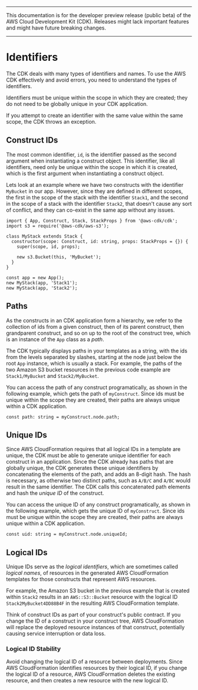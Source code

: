 --------

This documentation is for the developer preview release \(public beta\) of the AWS Cloud Development Kit \(CDK\)\. Releases might lack important features and might have future breaking changes\.

--------

# Identifiers<a name="identifiers"></a>

The CDK deals with many types of identifiers and names\. To use the AWS CDK effectively and avoid errors, you need to understand the types of identifiers\.

Identifiers must be unique within the scope in which they are created; they do not need to be globally unique in your CDK application\.

If you attempt to create an identifier with the same value within the same scope, the CDK throws an exception\.

## Construct IDs<a name="identifiers_construct_ids"></a>

The most common identifier, `id`, is the identifier passed as the second argument when instantiating a construct object\. This identifier, like all identifiers, need only be unique within the scope in which it is created, which is the first argument when instantiating a construct object\.

Lets look at an example where we have two constructs with the identifier `MyBucket` in our app\. However, since they are defined in different scopes, the first in the scope of the stack with the identifier `Stack1`, and the second in the scope of a stack with the identifier `Stack2`, that doesn't cause any sort of conflict, and they can co\-exist in the same app without any issues\.

```
import { App, Construct, Stack, StackProps } from '@aws-cdk/cdk';
import s3 = require('@aws-cdk/aws-s3');

class MyStack extends Stack {
  constructor(scope: Construct, id: string, props: StackProps = {}) {
    super(scope, id, props);

    new s3.Bucket(this, 'MyBucket');
  }
}

const app = new App();
new MyStack(app, 'Stack1');
new MyStack(app, 'Stack2');
```

## Paths<a name="identifiers_paths"></a>

As the constructs in an CDK application form a hierarchy, we refer to the collection of ids from a given construct, then of its parent construct, then grandparent construct, and so on up to the root of the construct tree, which is an instance of the `App` class as a *path*\.

The CDK typically displays paths in your templates as a string, with the ids from the levels separated by slashes, starting at the node just below the root `App` instance, which is usually a stack\. For example, the paths of the two Amazon S3 bucket resources in the previous code example are `Stack1/MyBucket` and `Stack2/MyBucket`\.

You can access the path of any construct programatically, as shown in the following example, which gets the path of `myConstruct`\. Since ids must be unique within the scope they are created, their paths are always unique within a CDK application\.

```
const path: string = myConstruct.node.path;
```

## Unique IDs<a name="identifiers_unique_ids"></a>

Since AWS CloudFormation requires that all logical IDs in a template are unique, the CDK must be able to generate unique identifier for each construct in an application\. Since the CDK already has paths that are globally unique, the CDK generates these unique identifiers by concatenating the elements of the path, and adds an 8\-digit hash\. The hash is necessary, as otherwise two distinct paths, such as `A/B/C` and `A/BC` would result in the same identifier\. The CDK calls this concatenated path elements and hash the *unique ID* of the construct\.

You can access the unique ID of any construct programatically, as shown in the following example, which gets the unique ID of `myConstruct`\. Since ids must be unique within the scope they are created, their paths are always unique within a CDK application\.

```
const uid: string = myConstruct.node.uniqueId;
```

## Logical IDs<a name="identifiers_logical_ids"></a>

Unique IDs serve as the *logical identifiers*, which are sometimes called *logical names*, of resources in the generated AWS CloudFormation templates for those constructs that represent AWS resources\.

For example, the Amazon S3 bucket in the previous example that is created within `Stack2` results in an `AWS::S3::Bucket` resource with the logical ID `Stack2MyBucket4DD88B4F` in the resulting AWS CloudFormation template\.

Think of construct IDs as part of your construct's public contract\. If you change the ID of a construct in your construct tree, AWS CloudFormation will replace the deployed resource instances of that construct, potentially causing service interruption or data loss\.

### Logical ID Stability<a name="identifiers_logical_id_stability"></a>

Avoid changing the logical ID of a resource between deployments\. Since AWS CloudFormation identifies resources by their logical ID, if you change the logical ID of a resource, AWS CloudFormation deletes the existing resource, and then creates a new resource with the new logical ID\.